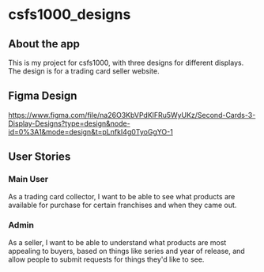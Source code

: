 # csfs1000_designs

## About the app ##
This is my project for csfs1000, with three designs for different displays. The design is for a trading card seller website. 

## Figma Design ##
https://www.figma.com/file/na26O3KbVPdKlFRu5WyUKz/Second-Cards-3-Display-Designs?type=design&node-id=0%3A1&mode=design&t=pLnfkI4g0TyoGgYO-1

## User Stories ##
### Main User ###
As a trading card collector, I want to be able to see what products are available for purchase for certain franchises and when they came out. 

### Admin ###
As a seller, I want to be able to understand what products are most appealing to buyers, based on things like series and year of release, and allow people to submit requests for things they'd like to see.
